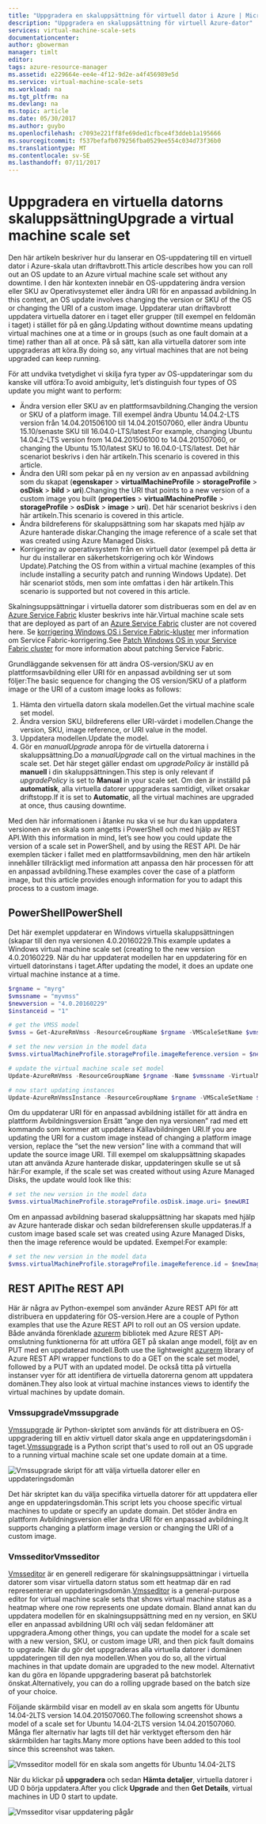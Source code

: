 ```yaml
---
title: "Uppgradera en skaluppsättning för virtuell dator i Azure | Microsoft Docs"
description: "Uppgradera en skaluppsättning för virtuell Azure-dator"
services: virtual-machine-scale-sets
documentationcenter: 
author: gbowerman
manager: timlt
editor: 
tags: azure-resource-manager
ms.assetid: e229664e-ee4e-4f12-9d2e-a4f456989e5d
ms.service: virtual-machine-scale-sets
ms.workload: na
ms.tgt_pltfrm: na
ms.devlang: na
ms.topic: article
ms.date: 05/30/2017
ms.author: guybo
ms.openlocfilehash: c7093e221ff8fe69ded1cfbce4f3ddeb1a195666
ms.sourcegitcommit: f537befafb079256fba0529ee554c034d73f36b0
ms.translationtype: MT
ms.contentlocale: sv-SE
ms.lasthandoff: 07/11/2017
---
```

# <a name="upgrade-a-virtual-machine-scale-set"></a><span data-ttu-id="a2fe2-103">Uppgradera en virtuella datorns skaluppsättning</span><span class="sxs-lookup"><span data-stu-id="a2fe2-103">Upgrade a virtual machine scale set</span></span>
<span data-ttu-id="a2fe2-104">Den här artikeln beskriver hur du lanserar en OS-uppdatering till en virtuell dator i Azure-skala utan driftavbrott.</span><span class="sxs-lookup"><span data-stu-id="a2fe2-104">This article describes how you can roll out an OS update to an Azure virtual machine scale set without any downtime.</span></span> <span data-ttu-id="a2fe2-105">I den här kontexten innebär en OS-uppdatering ändra version eller SKU av Operativsystemet eller ändra URI för en anpassad avbildning.</span><span class="sxs-lookup"><span data-stu-id="a2fe2-105">In this context, an OS update involves changing the version or SKU of the OS or changing the URI of a custom image.</span></span> <span data-ttu-id="a2fe2-106">Uppdaterar utan driftavbrott uppdatera virtuella datorer en i taget eller grupper (till exempel en feldomän i taget) i stället för på en gång.</span><span class="sxs-lookup"><span data-stu-id="a2fe2-106">Updating without downtime means updating virtual machines one at a time or in groups (such as one fault domain at a time) rather than all at once.</span></span> <span data-ttu-id="a2fe2-107">På så sätt, kan alla virtuella datorer som inte uppgraderas att köra.</span><span class="sxs-lookup"><span data-stu-id="a2fe2-107">By doing so, any virtual machines that are not being upgraded can keep running.</span></span>

<span data-ttu-id="a2fe2-108">För att undvika tvetydighet vi skilja fyra typer av OS-uppdateringar som du kanske vill utföra:</span><span class="sxs-lookup"><span data-stu-id="a2fe2-108">To avoid ambiguity, let’s distinguish four types of OS update you might want to perform:</span></span>

* <span data-ttu-id="a2fe2-109">Ändra version eller SKU av en plattformsavbildning.</span><span class="sxs-lookup"><span data-stu-id="a2fe2-109">Changing the version or SKU of a platform image.</span></span> <span data-ttu-id="a2fe2-110">Till exempel ändra Ubuntu 14.04.2-LTS version från 14.04.201506100 till 14.04.201507060, eller ändra Ubuntu 15.10/senaste SKU till 16.04.0-LTS/latest.</span><span class="sxs-lookup"><span data-stu-id="a2fe2-110">For example, changing Ubuntu 14.04.2-LTS version from 14.04.201506100 to 14.04.201507060, or changing the Ubuntu 15.10/latest SKU to 16.04.0-LTS/latest.</span></span> <span data-ttu-id="a2fe2-111">Det här scenariot beskrivs i den här artikeln.</span><span class="sxs-lookup"><span data-stu-id="a2fe2-111">This scenario is covered in this article.</span></span>
* <span data-ttu-id="a2fe2-112">Ändra den URI som pekar på en ny version av en anpassad avbildning som du skapat (**egenskaper** > **virtualMachineProfile** > **storageProfile**  >  **osDisk** > **bild** > **uri**).</span><span class="sxs-lookup"><span data-stu-id="a2fe2-112">Changing the URI that points to a new version of a custom image you built (**properties** > **virtualMachineProfile** > **storageProfile** > **osDisk** > **image** > **uri**).</span></span> <span data-ttu-id="a2fe2-113">Det här scenariot beskrivs i den här artikeln.</span><span class="sxs-lookup"><span data-stu-id="a2fe2-113">This scenario is covered in this article.</span></span>
* <span data-ttu-id="a2fe2-114">Ändra bildreferens för skaluppsättning som har skapats med hjälp av Azure hanterade diskar.</span><span class="sxs-lookup"><span data-stu-id="a2fe2-114">Changing the image reference of a scale set that was created using Azure Managed Disks.</span></span>
* <span data-ttu-id="a2fe2-115">Korrigering av operativsystem från en virtuell dator (exempel på detta är hur du installerar en säkerhetskorrigering och kör Windows Update).</span><span class="sxs-lookup"><span data-stu-id="a2fe2-115">Patching the OS from within a virtual machine (examples of this include installing a security patch and running Windows Update).</span></span> <span data-ttu-id="a2fe2-116">Det här scenariot stöds, men som inte omfattas i den här artikeln.</span><span class="sxs-lookup"><span data-stu-id="a2fe2-116">This scenario is supported but not covered in this article.</span></span>

<span data-ttu-id="a2fe2-117">Skalningsuppsättningar i virtuella datorer som distribueras som en del av en [Azure Service Fabric](https://azure.microsoft.com/services/service-fabric/) kluster beskrivs inte här.</span><span class="sxs-lookup"><span data-stu-id="a2fe2-117">Virtual machine scale sets that are deployed as part of an [Azure Service Fabric](https://azure.microsoft.com/services/service-fabric/) cluster are not covered here.</span></span> <span data-ttu-id="a2fe2-118">Se [korrigering Windows OS i Service Fabric-kluster](https://docs.microsoft.com/en-us/azure/service-fabric/service-fabric-patch-orchestration-application) mer information om Service Fabric-korrigering.</span><span class="sxs-lookup"><span data-stu-id="a2fe2-118">See [Patch Windows OS in your Service Fabric cluster](https://docs.microsoft.com/en-us/azure/service-fabric/service-fabric-patch-orchestration-application) for more information about patching Service Fabric.</span></span>

<span data-ttu-id="a2fe2-119">Grundläggande sekvensen för att ändra OS-version/SKU av en plattformsavbildning eller URI för en anpassad avbildning ser ut som följer:</span><span class="sxs-lookup"><span data-stu-id="a2fe2-119">The basic sequence for changing the OS version/SKU of a platform image or the URI of a custom image looks as follows:</span></span>

1. <span data-ttu-id="a2fe2-120">Hämta den virtuella datorn skala modellen.</span><span class="sxs-lookup"><span data-stu-id="a2fe2-120">Get the virtual machine scale set model.</span></span>
2. <span data-ttu-id="a2fe2-121">Ändra version SKU, bildreferens eller URI-värdet i modellen.</span><span class="sxs-lookup"><span data-stu-id="a2fe2-121">Change the version, SKU, image reference, or URI value in the model.</span></span>
3. <span data-ttu-id="a2fe2-122">Uppdatera modellen.</span><span class="sxs-lookup"><span data-stu-id="a2fe2-122">Update the model.</span></span>
4. <span data-ttu-id="a2fe2-123">Gör en *manualUpgrade* anropa för de virtuella datorerna i skaluppsättning.</span><span class="sxs-lookup"><span data-stu-id="a2fe2-123">Do a *manualUpgrade* call on the virtual machines in the scale set.</span></span> <span data-ttu-id="a2fe2-124">Det här steget gäller endast om *upgradePolicy* är inställd på **manuell** i din skaluppsättningen.</span><span class="sxs-lookup"><span data-stu-id="a2fe2-124">This step is only relevant if *upgradePolicy* is set to **Manual** in your scale set.</span></span> <span data-ttu-id="a2fe2-125">Om den är inställd på **automatisk**, alla virtuella datorer uppgraderas samtidigt, vilket orsakar driftstopp.</span><span class="sxs-lookup"><span data-stu-id="a2fe2-125">If it is set to **Automatic**, all the virtual machines are upgraded at once, thus causing downtime.</span></span>

<span data-ttu-id="a2fe2-126">Med den här informationen i åtanke nu ska vi se hur du kan uppdatera versionen av en skala som angetts i PowerShell och med hjälp av REST API.</span><span class="sxs-lookup"><span data-stu-id="a2fe2-126">With this information in mind, let’s see how you could update the version of a scale set in PowerShell, and by using the REST API.</span></span> <span data-ttu-id="a2fe2-127">De här exemplen täcker i fallet med en plattformsavbildning, men den här artikeln innehåller tillräckligt med information att anpassa den här processen för att en anpassad avbildning.</span><span class="sxs-lookup"><span data-stu-id="a2fe2-127">These examples cover the case of a platform image, but this article provides enough information for you to adapt this process to a custom image.</span></span>

## <a name="powershell"></a><span data-ttu-id="a2fe2-128">PowerShell</span><span class="sxs-lookup"><span data-stu-id="a2fe2-128">PowerShell</span></span>
<span data-ttu-id="a2fe2-129">Det här exemplet uppdaterar en Windows virtuella skaluppsättningen (skapar till den nya versionen 4.0.20160229.</span><span class="sxs-lookup"><span data-stu-id="a2fe2-129">This example updates a Windows virtual machine scale set (creating to the new version 4.0.20160229.</span></span> <span data-ttu-id="a2fe2-130">När du har uppdaterat modellen har en uppdatering för en virtuell datorinstans i taget.</span><span class="sxs-lookup"><span data-stu-id="a2fe2-130">After updating the model, it does an update one virtual machine instance at a time.</span></span>

```powershell
$rgname = "myrg"
$vmssname = "myvmss"
$newversion = "4.0.20160229"
$instanceid = "1"

# get the VMSS model
$vmss = Get-AzureRmVmss -ResourceGroupName $rgname -VMScaleSetName $vmssname

# set the new version in the model data
$vmss.virtualMachineProfile.storageProfile.imageReference.version = $newversion

# update the virtual machine scale set model
Update-AzureRmVmss -ResourceGroupName $rgname -Name $vmssname -VirtualMachineScaleSet $vmss

# now start updating instances
Update-AzureRmVmssInstance -ResourceGroupName $rgname -VMScaleSetName $vmssname -InstanceId $instanceId
```

<span data-ttu-id="a2fe2-131">Om du uppdaterar URI för en anpassad avbildning istället för att ändra en plattform Avbildningsversion Ersätt ”ange den nya versionen” rad med ett kommando som kommer att uppdatera Källavbildningen URI.</span><span class="sxs-lookup"><span data-stu-id="a2fe2-131">If you are updating the URI for a custom image instead of changing a platform image version, replace the “set the new version” line with a command that will update the source image URI.</span></span> <span data-ttu-id="a2fe2-132">Till exempel om skaluppsättning skapades utan att använda Azure hanterade diskar, uppdateringen skulle se ut så här:</span><span class="sxs-lookup"><span data-stu-id="a2fe2-132">For example, if the scale set was created without using Azure Managed Disks, the update would look like this:</span></span>

```powershell
# set the new version in the model data
$vmss.virtualMachineProfile.storageProfile.osDisk.image.uri= $newURI
```

<span data-ttu-id="a2fe2-133">Om en anpassad avbildning baserad skaluppsättning har skapats med hjälp av Azure hanterade diskar och sedan bildreferensen skulle uppdateras.</span><span class="sxs-lookup"><span data-stu-id="a2fe2-133">If a custom image based scale set was created using Azure Managed Disks, then the image reference would be updated.</span></span> <span data-ttu-id="a2fe2-134">Exempel:</span><span class="sxs-lookup"><span data-stu-id="a2fe2-134">For example:</span></span>

```powershell
# set the new version in the model data
$vmss.virtualMachineProfile.storageProfile.imageReference.id = $newImageReference
```

## <a name="the-rest-api"></a><span data-ttu-id="a2fe2-135">REST API</span><span class="sxs-lookup"><span data-stu-id="a2fe2-135">The REST API</span></span>
<span data-ttu-id="a2fe2-136">Här är några av Python-exempel som använder Azure REST API för att distribuera en uppdatering för OS-version.</span><span class="sxs-lookup"><span data-stu-id="a2fe2-136">Here are a couple of Python examples that use the Azure REST API to roll out an OS version update.</span></span> <span data-ttu-id="a2fe2-137">Både använda förenklade [azurerm](https://pypi.python.org/pypi/azurerm) bibliotek med Azure REST API-omslutning funktionerna för att utföra GET på skalan ange modell, följt av en PUT med en uppdaterad modell.</span><span class="sxs-lookup"><span data-stu-id="a2fe2-137">Both use the lightweight [azurerm](https://pypi.python.org/pypi/azurerm) library of Azure REST API wrapper functions to do a GET on the scale set model, followed by a PUT with an updated model.</span></span> <span data-ttu-id="a2fe2-138">De också titta på virtuella instanser vyer för att identifiera de virtuella datorerna genom att uppdatera domänen.</span><span class="sxs-lookup"><span data-stu-id="a2fe2-138">They also look at virtual machine instances views to identify the virtual machines by update domain.</span></span>

### <a name="vmssupgrade"></a><span data-ttu-id="a2fe2-139">Vmssupgrade</span><span class="sxs-lookup"><span data-stu-id="a2fe2-139">Vmssupgrade</span></span>
 <span data-ttu-id="a2fe2-140">[Vmssupgrade](https://github.com/gbowerman/vmsstools) är Python-skriptet som används för att distribuera en OS-uppgradering till en aktiv virtuell dator skala ange en uppdateringsdomän i taget.</span><span class="sxs-lookup"><span data-stu-id="a2fe2-140">[Vmssupgrade](https://github.com/gbowerman/vmsstools) is a Python script that's used to roll out an OS upgrade to a running virtual machine scale set one update domain at a time.</span></span>

![Vmssupgrade skript för att välja virtuella datorer eller en uppdateringsdomän](./media/virtual-machine-scale-sets-upgrade-scale-set/vmssupgrade-screenshot.png)

<span data-ttu-id="a2fe2-142">Det här skriptet kan du välja specifika virtuella datorer för att uppdatera eller ange en uppdateringsdomän.</span><span class="sxs-lookup"><span data-stu-id="a2fe2-142">This script lets you choose specific virtual machines to update or specify an update domain.</span></span> <span data-ttu-id="a2fe2-143">Det stöder ändra en plattform Avbildningsversion eller ändra URI för en anpassad avbildning.</span><span class="sxs-lookup"><span data-stu-id="a2fe2-143">It supports changing a platform image version or changing the URI of a custom image.</span></span>

### <a name="vmsseditor"></a><span data-ttu-id="a2fe2-144">Vmsseditor</span><span class="sxs-lookup"><span data-stu-id="a2fe2-144">Vmsseditor</span></span>
<span data-ttu-id="a2fe2-145">[Vmsseditor](https://github.com/gbowerman/vmssdashboard) är en generell redigerare för skalningsuppsättningar i virtuella datorer som visar virtuella datorn status som ett heatmap där en rad representerar en uppdateringsdomän.</span><span class="sxs-lookup"><span data-stu-id="a2fe2-145">[Vmsseditor](https://github.com/gbowerman/vmssdashboard) is a general-purpose editor for virtual machine scale sets that shows virtual machine status as a heatmap where one row represents one update domain.</span></span> <span data-ttu-id="a2fe2-146">Bland annat kan du uppdatera modellen för en skalningsuppsättning med en ny version, en SKU eller en anpassad avbildning URI och välj sedan feldomäner att uppgradera.</span><span class="sxs-lookup"><span data-stu-id="a2fe2-146">Among other things, you can update the model for a scale set with a new version, SKU, or custom image URI, and then pick fault domains to upgrade.</span></span> <span data-ttu-id="a2fe2-147">När du gör det uppgraderas alla virtuella datorer i domänen uppdateringen till den nya modellen.</span><span class="sxs-lookup"><span data-stu-id="a2fe2-147">When you do so, all the virtual machines in that update domain are upgraded to the new model.</span></span> <span data-ttu-id="a2fe2-148">Alternativt kan du göra en löpande uppgradering baserat på batchstorlek önskat.</span><span class="sxs-lookup"><span data-stu-id="a2fe2-148">Alternatively, you can do a rolling upgrade based on the batch size of your choice.</span></span>  

<span data-ttu-id="a2fe2-149">Följande skärmbild visar en modell av en skala som angetts för Ubuntu 14.04-2LTS version 14.04.201507060.</span><span class="sxs-lookup"><span data-stu-id="a2fe2-149">The following screenshot shows a model of a scale set for Ubuntu 14.04-2LTS version 14.04.201507060.</span></span> <span data-ttu-id="a2fe2-150">Många fler alternativ har lagts till det här verktyget eftersom den här skärmbilden har tagits.</span><span class="sxs-lookup"><span data-stu-id="a2fe2-150">Many more options have been added to this tool since this screenshot was taken.</span></span>

![Vmsseditor modell för en skala som angetts för Ubuntu 14.04-2LTS](./media/virtual-machine-scale-sets-upgrade-scale-set/vmssEditor1.png)

<span data-ttu-id="a2fe2-152">När du klickar på **uppgradera** och sedan **Hämta detaljer**, virtuella datorer i UD 0 börja uppdatera.</span><span class="sxs-lookup"><span data-stu-id="a2fe2-152">After you click **Upgrade** and then **Get Details**, virtual machines in UD 0 start to update.</span></span>

![Vmsseditor visar uppdatering pågår](./media/virtual-machine-scale-sets-upgrade-scale-set/vmssEditor2.png)

